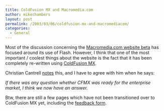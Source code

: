 ```yaml
---
title: ColdFusion MX and Macromedia.com
author: mikechambers
layout: post
permalink: /2003/03/06/coldfusion-mx-and-macromediacom/
categories:
  - General
---
```



Most of the discussion concerning the [Macromedia.com website beta][1] has focused around its use of Flash. However, I think that one of the most important / coolest things about the website is the fact that it has been completely re-written using [ColdFusion MX][2].

Christian Cantrell [notes][3] this, and I have to agree with him when he says:

*If there was any question whether CFMX was ready for the enterprise market, I think we now have an answer.*

Btw, there are still a few pages which have not been transitioned over to ColdFusion MX yet, including the [feedback form][4].

 [1]: http://www.macromedia.com
 [2]: http://www.macromedia.com/software/coldfusion/
 [3]: http://markme.com/cantrell/weblog/index.cfm?m=3&d=5&y=2003
 [4]: http://www.macromedia.com/bin/webfeedback.cgi